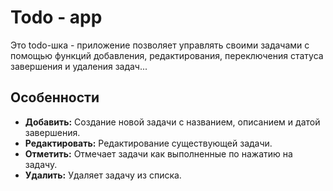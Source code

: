 # Todo - app

Это todo-шка - приложение позволяет управлять своими задачами с помощью функций добавления, редактирования, переключения статуса завершения и удаления задач...

## Особенности

- **Добавить:** Создание новой задачи с названием, описанием и датой завершения.
- **Редактировать:** Редактирование существующей задачи.
- **Отметить:** Отмечает задачи как выполненные по нажатию на задачу.
- **Удалить:** Удаляет задачу из списка.
